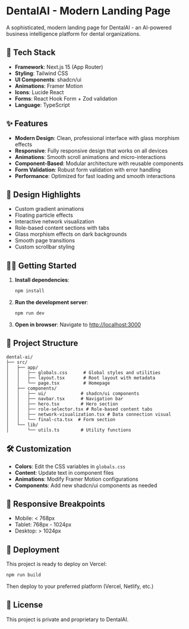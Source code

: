 # DentalAI - Modern Landing Page

A sophisticated, modern landing page for DentalAI - an AI-powered business intelligence platform for dental organizations.

## 🚀 Tech Stack

- **Framework**: Next.js 15 (App Router)
- **Styling**: Tailwind CSS
- **UI Components**: shadcn/ui
- **Animations**: Framer Motion
- **Icons**: Lucide React
- **Forms**: React Hook Form + Zod validation
- **Language**: TypeScript

## ✨ Features

- **Modern Design**: Clean, professional interface with glass morphism effects
- **Responsive**: Fully responsive design that works on all devices
- **Animations**: Smooth scroll animations and micro-interactions
- **Component-Based**: Modular architecture with reusable components
- **Form Validation**: Robust form validation with error handling
- **Performance**: Optimized for fast loading and smooth interactions

## 🎨 Design Highlights

- Custom gradient animations
- Floating particle effects
- Interactive network visualization
- Role-based content sections with tabs
- Glass morphism effects on dark backgrounds
- Smooth page transitions
- Custom scrollbar styling

## 🏃‍♂️ Getting Started

1. **Install dependencies**:
   ```bash
   npm install
   ```

2. **Run the development server**:
   ```bash
   npm run dev
   ```

3. **Open in browser**:
   Navigate to [http://localhost:3000](http://localhost:3000)

## 📁 Project Structure

```
dental-ai/
├── src/
│   ├── app/
│   │   ├── globals.css      # Global styles and utilities
│   │   ├── layout.tsx       # Root layout with metadata
│   │   └── page.tsx         # Homepage
│   ├── components/
│   │   ├── ui/             # shadcn/ui components
│   │   ├── navbar.tsx      # Navigation bar
│   │   ├── hero.tsx        # Hero section
│   │   ├── role-selector.tsx # Role-based content tabs
│   │   ├── network-visualization.tsx # Data connection visual
│   │   └── final-cta.tsx  # Form section
│   └── lib/
│       └── utils.ts        # Utility functions
```

## 🛠️ Customization

- **Colors**: Edit the CSS variables in `globals.css`
- **Content**: Update text in component files
- **Animations**: Modify Framer Motion configurations
- **Components**: Add new shadcn/ui components as needed

## 📱 Responsive Breakpoints

- Mobile: < 768px
- Tablet: 768px - 1024px
- Desktop: > 1024px

## 🚀 Deployment

This project is ready to deploy on Vercel:

```bash
npm run build
```

Then deploy to your preferred platform (Vercel, Netlify, etc.)

## 📝 License

This project is private and proprietary to DentalAI.
